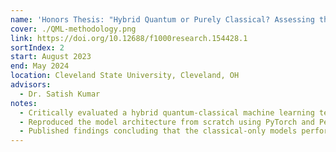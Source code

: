 ```yaml
---
name: 'Honors Thesis: "Hybrid Quantum or Purely Classical? Assessing the Utility of Quantum Feature Embeddings."'
cover: ./QML-methodology.png
link: https://doi.org/10.12688/f1000research.154428.1
sortIndex: 2
start: August 2023
end: May 2024
location: Cleveland State University, Cleveland, OH
advisors:
  - Dr. Satish Kumar
notes:
  - Critically evaluated a hybrid quantum-classical machine learning technique using cross-validation and extensive hyperparameter tuning.
  - Reproduced the model architecture from scratch using PyTorch and Pennylane.
  - Published findings concluding that the classical-only models perform just as well as models using the hybrid quantum-classical methodology.
---
```

